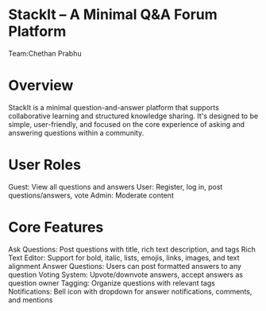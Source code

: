 # StackIt – A Minimal Q&A Forum Platform
Team:Chethan Prabhu
# Overview
StackIt is a minimal question-and-answer platform that supports collaborative learning and structured knowledge sharing. It's designed to be simple, user-friendly, and focused on the core experience of asking and answering questions within a community.
# User Roles
Guest: View all questions and answers
User: Register, log in, post questions/answers, vote
Admin: Moderate content

# Core Features
Ask Questions: Post questions with title, rich text description, and tags
Rich Text Editor: Support for bold, italic, lists, emojis, links, images, and text alignment
Answer Questions: Users can post formatted answers to any question
Voting System: Upvote/downvote answers, accept answers as question owner
Tagging: Organize questions with relevant tags
Notifications: Bell icon with dropdown for answer notifications, comments, and mentions

